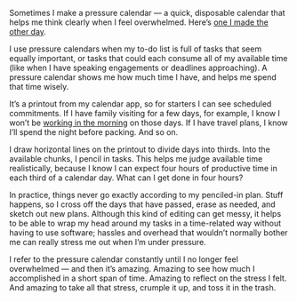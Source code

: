 

Sometimes I make a pressure calendar — a quick, disposable calendar that helps me think clearly when I feel
overwhelmed. Here’s [one I made the other day](http://cl.ly/image/2X2W2J0M350I).

I use pressure calendars when my to-do list is full of tasks that seem equally important, or tasks that could
each consume all of my available time (like when I have speaking engagements or deadlines approaching). A
pressure calendar shows me how much time I have, and helps me spend that time wisely.

It’s a printout from my calendar app, so for starters I can see scheduled commitments. If I have family
visiting for a few days, for example, I know I won’t be [working in the
morning](http://the-pastry-box-project.net/tim-brown/2013-july-26/) on those days. If I have travel plans, I
know I’ll spend the night before packing. And so on.

I draw horizontal lines on the printout to divide days into thirds. Into the available chunks, I pencil in
tasks. This helps me judge available time realistically, because I know I can expect four hours of productive
time in each third of a calendar day. What can I get done in four hours?

In practice, things never go exactly according to my penciled-in plan. Stuff happens, so I cross off the days
that have passed, erase as needed, and sketch out new plans. Although this kind of editing can get messy, it
helps to be able to wrap my head around my tasks in a time-related way without having to use software; hassles
and overhead that wouldn’t normally bother me can really stress me out when I’m under pressure.

I refer to the pressure calendar constantly until I no longer feel overwhelmed — and then it’s amazing.
Amazing to see how much I accomplished in a short span of time. Amazing to reflect on the stress I felt. And
amazing to take all that stress, crumple it up, and toss it in the trash.